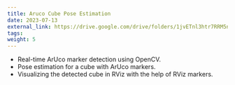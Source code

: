 ```yaml
---
title: Aruco Cube Pose Estimation
date: 2023-07-13
external_link: https://drive.google.com/drive/folders/1jvETnl3htr7RRM5neljxJIG9WsdGSKbh
tags:
weight: 5
---
```


- Real-time ArUco marker detection using OpenCV.
- Pose estimation for a cube with ArUco markers.
- Visualizing the detected cube in RViz with the help of RViz markers.

<!--more-->
